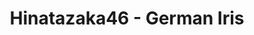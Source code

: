 ---
layout: videojs
title: Hinatazaka46 - German Iris
category: mv
description: >+
    Lyrics: Akimoto Yasushi

    Music: Saimon
    
    Arrangement: Saimon
        
    Choreographer: CRE8BOY 
        
    Production: P.I.C.S.
lang: en
subtitles: 日向坂46ジャーマンアイリスMUSICVIDEO.en.vtt
video_url: https://www.youtube.com/watch?v=F-16wnHQLLw
thumbnail: https://i.ytimg.com/vi/F-16wnHQLLw/maxresdefault.jpg
# hinatrivia: https://x.com/hinatacampaign/status/1852578194546671882
upload_date: 2025-05-15
lyrics:  >+
    In the crowd on the street corner,

    When I'm feeling that loss,

    "It just wasn't meant to be"

    That's what I tell myself

    Even though we both

    Thought we liked each other,

    Before graduation came,

    Why couldn't we say it?


    Youth is (so fleeting),

    So short-lived,

    And what's really important (those things)

    Are often overlooked

    If only I'd (stopped right there)

    And had the courage (to face it),

    Ah, maybe we'd still be together now...


    German iris—do you remember?

    They bloomed alongside the path 
    we walked to school,

    The delicate purple flowers

    We didn't know their name,

    So we just called them "violets."

    It felt like a little secret between us—

    And every time I remember, it's heartrending.


    Before realizing it, everyone

    will become adults, won't they?

    All the things that we didn't know

    Is it really good that we know them now?


    First love is (so fragile),

    It never really bears fruit.

    Only after years (have passed)

    Do we come to understand.

    When I look back (down that path),

    I see you smiling (you are there),

    Ah, I want to call out to you—but...


    German iris—so many colors exist,

    But you and I only knew the purple ones,

    We lived in such a small world.


    If only we had known more,

    We wouldn't have misnamed 
    those rainbow flowers...


    German iris—do you remember?

    They bloomed alongside the path 
    we walked to school,

    The delicate purple flowers

    We didn't know their name,

    So we just called them "violets."

    It felt like a little secret between us—

    And every time I remember, it heartrending.


    I looked it up in a plant reference book—

    The purple flower from that day.
---